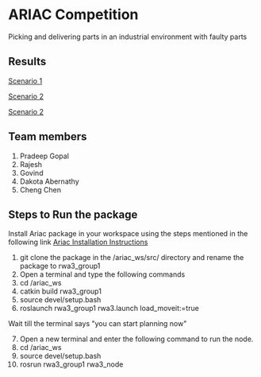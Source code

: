 # ARIAC Competition

Picking and delivering parts in an industrial environment with faulty parts

## Results
[Scenario 1](https://www.youtube.com/watch?v=Xu1gFQL5WeM&list=PL_HqcgW4roXofxZxdxJUef4rXWphtUOpH&index=1)

[Scenario 2](https://www.youtube.com/watch?v=MJz2P6-rJoY&list=PL_HqcgW4roXofxZxdxJUef4rXWphtUOpH&index=2)

[Scenario 2](https://youtu.be/T9MkpMUNcMY)

## Team members
1. Pradeep Gopal
2. Rajesh 
3. Govind
4. Dakota Abernathy
5. Cheng Chen

## Steps to Run the package

Install Ariac package in your workspace using the steps mentioned in the following link
[Ariac Installation Instructions](https://github.com/usnistgov/ARIAC/blob/master/wiki/tutorials/installation.md)

1. git clone the package in the /ariac_ws/src/ directory and rename the package to rwa3_group1
2. Open a terminal and type the following commands
3. cd /ariac_ws
4. catkin build rwa3_group1
5. source devel/setup.bash
6. roslaunch rwa3_group1 rwa3.launch load_moveit:=true

Wait till the terminal says "you can start planning now"

7. Open a new terminal and enter the following command to run the node.
8. cd /ariac_ws
9. source devel/setup.bash
10. rosrun rwa3_group1 rwa3_node
